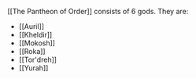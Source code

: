[[The Pantheon of Order]] consists of 6 gods. They are:
- [[Auril]]
- [[Kheldir]]
- [[Mokosh]]
- [[Roka]]
- [[Tor'dreh]]
- [[Yurah]]